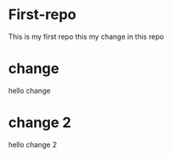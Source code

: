 # First-repo
This is my first repo
this my change in this repo
# change
hello change

# change 2
hello change 2